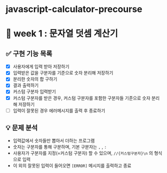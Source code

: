 # javascript-calculator-precourse

# **🤜 week 1 : 문자열 덧셈 계산기**

## ✅ 구현 기능 목록

- [x] 사용자에게 입력 받아 저장하기
- [x] 입력받은 값을 구분자를 기준으로 숫자 분리해 저장하기
- [x] 분리한 숫자의 합 구하기
- [x] 결과 출력하기
- [x] 커스텀 구분자 입력받기
- [x] 커스텀 구분자를 받은 경우, 커스텀 구분자를 포함한 구분자들 기준으로 숫자 분리해 저장하기
- [ ] 입력이 잘못된 경우 에러메시지를 출력 후 종료하기

## 💡 문제 분석

- 입력값에서 숫자들만 뽑아서 더하는 프로그램
- 숫자는 구분자를 통해 구분하며, 기본 구분자는 `,` , `:`
- 사용자가 구분자를 지정(=커스텀 구분자) 할 수 있으며, `//{커스텀구분자}\n` 의 형식으로 입력
- 이 외의 잘못된 입력이 들어오면 `[ERROR]` 메시지를 출력하고 종료
